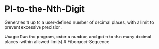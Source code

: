 # PI-to-the-Nth-Digit
Generates π up to a user-defined number of decimal places, with a limit to prevent excessive precision.

Usage:
Run the program, enter a number, and get π to that many decimal places (within allowed limits).# Fibonacci-Sequence
